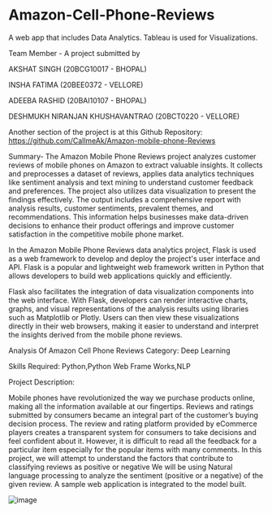 # Amazon-Cell-Phone-Reviews
A web app that includes Data Analytics. Tableau is used for Visualizations.

Team Member - A project submitted by

AKSHAT SINGH (20BCG10017 - BHOPAL)

INSHA FATIMA (20BEE0372 - VELLORE)

ADEEBA RASHID (20BAI10107 - BHOPAL)

DESHMUKH NIRANJAN KHUSHAVANTRAO (20BCT0220 - VELLORE)

Another section of the project is at this Github Repository: https://github.com/CallmeAk/Amazon-mobile-phone-Reviews
  
Summary- The Amazon Mobile Phone Reviews project analyzes customer reviews of mobile phones on Amazon to extract valuable insights. It collects and preprocesses a dataset of reviews, applies data analytics techniques like sentiment analysis and text mining to understand customer feedback and preferences. The project also utilizes data visualization to present the findings effectively. The output includes a comprehensive report with analysis results, customer sentiments, prevalent themes, and recommendations. This information helps businesses make data-driven decisions to enhance their product offerings and improve customer satisfaction in the competitive mobile phone market.

In the Amazon Mobile Phone Reviews data analytics project, Flask is used as a web framework to develop and deploy the project's user interface and API. Flask is a popular and lightweight web framework written in Python that allows developers to build web applications quickly and efficiently.

Flask also facilitates the integration of data visualization components into the web interface. With Flask, developers can render interactive charts, graphs, and visual representations of the analysis results using libraries such as Matplotlib or Plotly. Users can then view these visualizations directly in their web browsers, making it easier to understand and interpret the insights derived from the mobile phone reviews.

Analysis Of Amazon Cell Phone Reviews Category: Deep Learning

Skills Required: Python,Python Web Frame Works,NLP

Project Description:

Mobile phones have revolutionized the way we purchase products online, making all the information available at our fingertips. Reviews and ratings submitted by consumers became an integral part of the customer’s buying decision process. The review and rating platform provided by eCommerce players creates a transparent system for consumers to take decisions and feel confident about it. However, it is difficult to read all the feedback for a particular item especially for the popular items with many comments. In this project, we will attempt to understand the factors that contribute to classifying reviews as positive or negative We will be using Natural language processing to analyze the sentiment (positive or a negative) of the given review. A sample web application is integrated to the model built.

![image](https://github.com/9889AdeebaRashid/Amazon-Cell-Phone-Reviews-main/assets/80636537/2749dcda-3e10-4046-ab8f-080b0c76315a)
